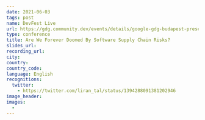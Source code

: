 ```yaml
---
date: 2021-06-03
tags: post
name: DevFest Live
url: https://gdg.community.dev/events/details/google-gdg-budapest-presents-devfest-live/
type: conference
title: Are We Forever Doomed By Software Supply Chain Risks?
slides_url:
recording_url:
city:
country:
country_code:
language: English
recognitions:
  twitter:
    - https://twitter.com/liran_tal/status/1394288091381202946
image_header:
images:
  -
---
```

